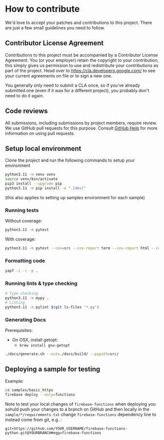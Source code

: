 # How to contribute

We'd love to accept your patches and contributions to this project. There are
just a few small guidelines you need to follow.

## Contributor License Agreement

Contributions to this project must be accompanied by a Contributor License
Agreement. You (or your employer) retain the copyright to your contribution,
this simply gives us permission to use and redistribute your contributions as
part of the project. Head over to <https://cla.developers.google.com/> to see
your current agreements on file or to sign a new one.

You generally only need to submit a CLA once, so if you've already submitted one
(even if it was for a different project), you probably don't need to do it
again.

## Code reviews

All submissions, including submissions by project members, require review. We
use GitHub pull requests for this purpose. Consult [GitHub Help] for more
information on using pull requests.

## Setup local environment

Clone the project and run the following commands to setup your environment 

```sh
python3.11 -m venv venv
source venv/bin/activate 
pip3 install --upgrade pip 
python3.11 -m pip install -e ".[dev]"
```

(this also applies to setting up samples environment for each sample)

### Running tests

Without coverage:
```bash
python3.11 -m pytest
```

With coverage:
```bash
python3.11 -m pytest --cov=src --cov-report term --cov-report html --cov-report xml -vv
```

### Formatting code

```bash
yapf -i -r -p .
```

### Running lints & type checking

```bash
# Type checking
python3.11 -m mypy .
# Linting
python3.11 -m pylint $(git ls-files '*.py')
```

### Generating Docs

Prerequisites:
  - On OSX, install getopt:
    -  `brew install gnu-getopt`

```sh
./docs/generate.sh --out=./docs/build/ --pypath=src/
```

## Deploying a sample for testing

Example:

```sh
cd samples/basic_https
firebase deploy --only=functions
```

Note to test your local changes of `firebase-functions` when deploying you sohuld push your changes to a branch on GitHub and then locally in the `sample/*/requirements.txt` change `firebase-functions` dependency line to instead come from git, e.g. :

```
git+https://github.com/YOUR_USERNAME/firebase-functions-python.git@YOURBRANCH#egg=firebase-functions
```

[github help]: https://help.github.com/articles/about-pull-requests/